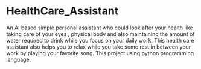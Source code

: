 # HealthCare_Assistant
An AI based simple personal assistant who could look after your health like taking care of your eyes , physical body and also maintaining the amount of water required to drink while you focus on your daily work. 
This health care assistant also helps you to relax while you take some rest in between your work by playing your favorite song.
This project using python programming language.
